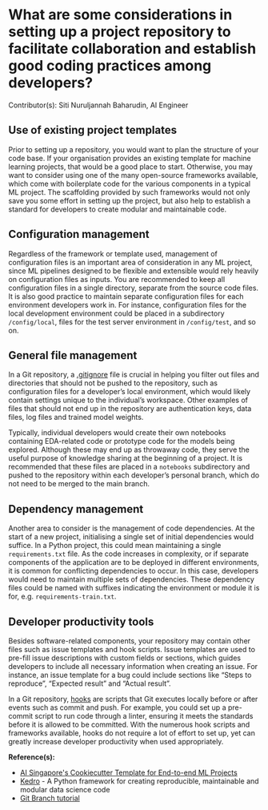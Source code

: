 # What are some considerations in setting up a project repository to facilitate collaboration and establish good coding practices among developers?

Contributor(s): Siti Nuruljannah Baharudin, AI Engineer

## Use of existing project templates

Prior to setting up a repository, you would want to plan the structure of your code base. If your organisation provides an existing template for machine learning projects, that would be a good place to start. Otherwise, you may want to consider using one of the many open-source frameworks available, which come with boilerplate code for the various components in a typical ML project. The scaffolding provided by such frameworks would not only save you some effort in setting up the project, but also help to establish a standard for developers to create modular and maintainable code.

## Configuration management

Regardless of the framework or template used, management of configuration files is an important area of consideration in any ML project, since ML pipelines designed to be flexible and extensible would rely heavily on configuration files as inputs. You are recommended to keep all configuration files in a single directory, separate from the source code files. It is also good practice to maintain separate configuration files for each environment developers work in. For instance, configuration files for the local development environment could be placed in a subdirectory `/config/local`, files for the test server environment in `/config/test`, and so on. 

## General file management

In a Git repository, a [.gitignore](https://git-scm.com/docs/gitignore) file is crucial in helping you filter out files and directories that should not be pushed to the repository, such as configuration files for a developer’s local environment, which would likely contain settings unique to the individual’s workspace. Other examples of files that should not end up in the repository are authentication keys, data files, log files and trained model weights.

Typically, individual developers would create their own notebooks containing EDA-related code or prototype code for the models being explored. Although these may end up as throwaway code, they serve the useful purpose of knowledge sharing at the beginning of a project. It is recommended that these files are placed in a `notebooks` subdirectory and pushed to the repository within each developer’s personal branch, which do not need to be merged to the main branch.

## Dependency management

Another area to consider is the management of code dependencies. At the start of a new project, initialising a single set of initial dependencies would suffice. In a Python project, this could mean maintaining a single `requirements.txt` file. As the code increases in complexity, or if separate components of the application are to be deployed in different environments, it is common for conflicting dependencies to occur. In this case, developers would need to maintain multiple sets of dependencies. These dependency files could be named with suffixes indicating the environment or module it is for, e.g. `requirements-train.txt`.

## Developer productivity tools

Besides software-related components, your repository may contain other files such as issue templates and hook scripts. Issue templates are used to pre-fill issue descriptions with custom fields or sections, which guides developers to include all necessary information when creating an issue. For instance, an issue template for a bug could include sections like “Steps to reproduce”, “Expected result” and “Actual result”. 

In a Git repository, [hooks](https://githooks.com/) are scripts that Git executes locally before or after events such as commit and push. For example, you could set up a pre-commit script to run code through a linter, ensuring it meets the standards before it is allowed to be committed. With the numerous hook scripts and frameworks available, hooks do not require a lot of effort to set up, yet can greatly increase developer productivity when used appropriately.

__Reference(s):__ 
- [AI Singapore's Cookiecutter Template for End-to-end ML Projects](https://github.com/aisingapore/ml-project-cookiecutter-gcp)
- [Kedro](https://github.com/kedro-org/kedro) - A Python framework for creating reproducible, maintainable and modular data science code
- [Git Branch tutorial](https://www.atlassian.com/git/tutorials/using-branches)